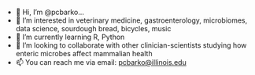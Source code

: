- 👋 Hi, I’m @pcbarko...
- 👀 I’m interested in veterinary medicine, gastroenterology, microbiomes, data science, sourdough bread, bicycles, music
- 🌱 I’m currently learning R, Python
- 💞️ I’m looking to collaborate with other clinician-scientists studying how enteric microbes affect mammalian health
- 📫 You can reach me via email: pcbarko@illinois.edu

<!---
pcbarko/pcbarko is a ✨ special ✨ repository because its `README.md` (this file) appears on your GitHub profile.
You can click the Preview link to take a look at your changes.
--->
